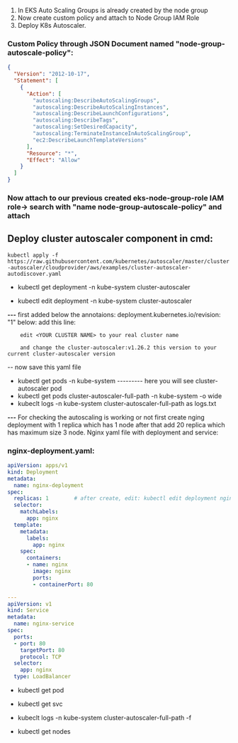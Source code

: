 1. In EKS Auto Scaling Groups is already created by the node group
2. Now create custom policy and attach to Node Group IAM Role
3. Deploy K8s Autoscaler.

### Custom Policy through JSON Document named "node-group-autoscale-policy":
```json
{
  "Version": "2012-10-17",
  "Statement": [
    {
      "Action": [
        "autoscaling:DescribeAutoScalingGroups",
        "autoscaling:DescribeAutoScalingInstances",
        "autoscaling:DescribeLaunchConfigurations",
        "autoscaling:DescribeTags",
        "autoscaling:SetDesiredCapacity",
        "autoscaling:TerminateInstanceInAutoScalingGroup",
        "ec2:DescribeLaunchTemplateVersions"
      ],
      "Resource": "*",
      "Effect": "Allow"
    }
  ]
}
```


### Now attach to our previous created eks-node-group-role IAM role-> search with "name node-group-autoscale-policy" and attach 


## Deploy cluster autoscaler component in cmd:
``` kubectl apply -f https://raw.githubusercontent.com/kubernetes/autoscaler/master/cluster-autoscaler/cloudprovider/aws/examples/cluster-autoscaler-autodiscover.yaml ```


- kubectl get deployment -n kube-system cluster-autoscaler

- kubectl edit deployment -n kube-system cluster-autoscaler

 **---**  first added below the annotaions: deployment.kubernetes.io/revision: "1" below:
	add this line:

```cluster-autoscaler.kubernetes.io/safe-to-evict= "false"
	edit <YOUR CLUSTER NAME> to your real cluster name

	and change the cluster-autoscaler:v1.26.2 this version to your current cluster-autoscaler version 
```

-- now save this yaml file

-  kubectl get pods -n kube-system --------- here you will see cluster-autoscaler pod
- kubectl get pods cluster-autoscaler-full-path -n kube-system -o wide
- kubeclt logs -n kube-system cluster-autoscaler-full-path as logs.txt



**---** For checking the autoscaling is working or not first create nging deployment with 1 replica which has 1 node after that add 20 replica which has maximum size 3 node.
Nginx yaml file with deployment and service:

### nginx-deployment.yaml:
```yaml
apiVersion: apps/v1
kind: Deployment
metadata:
  name: nginx-deployment
spec:
  replicas: 1        # after create, edit: kubectl edit deployment nginx-deployment this with 20
  selector:
    matchLabels:
      app: nginx
  template:
    metadata:
      labels:
        app: nginx
    spec:
      containers:
      - name: nginx
        image: nginx
        ports:
        - containerPort: 80

---
apiVersion: v1
kind: Service
metadata:
  name: nginx-service
spec:
  ports:
  - port: 80
    targetPort: 80
    protocol: TCP
  selector:
    app: nginx
  type: LoadBalancer
```



- kubectl get pod

- kubectl get svc 

- kubeclt logs -n kube-system cluster-autoscaler-full-path -f

- kubectl get nodes
